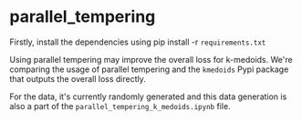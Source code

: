 # parallel_tempering

Firstly, install the dependencies using pip install -r `requirements.txt`

Using parallel tempering may improve the overall loss for k-medoids. We're comparing the usage of parallel tempering and the `kmedoids` Pypi package that outputs the overall loss directly.

For the data, it's currently randomly generated and this data generation is also a part of the `parallel_tempering_k_medoids.ipynb` file.
